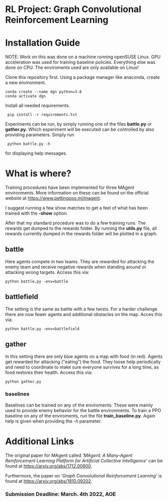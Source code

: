 # RL Project: Graph Convolutional Reinforcement Learning

# Installation Guide
NOTE: Work on this was done on a machine running openSUSE Linux. GPU acceleration was used for training baseline policies. Everything else was done on CPU. The enviroments used are only available on Linux! 

Clone this repository first. Using a package manager like anaconda, create a new environment.
```
conda create --name dgn python=3.8
conda activate dgn
```
Install all needed requirements.
```
 pip install -r requirements.txt
```


Experiments can be run, by simply running one of the files **battle.py** or **gather.py**. Which experiment will be executed can be controlled by also providing parameters. Simply run 
```
 python battle.py -h 
```
for displaying help messages.


# What is where?

Training procedures have been implemented for three MAgent environments. More information on these can be found on the official website at https://www.pettingzoo.ml/magent.

I suggest running a few show matches to get a feel of what has been trained with the **-show** option.


After that my standard procedure was to do a few training runs. The rewards get dumped to the rewards folder. By running the **utils.py** file, all rewards currently dumped in the rewards folder will be plotted in a graph.
## battle

Here agents compete in two teams. They are rewarded for attacking the enemy team and receive negative rewards when standing around or attacking wrong targets. Access this via:

```
python battle.py -env=battle
```

## battlefield

The setting is the same as battle with a few twists. For a harder challenge there are now fewer agents and additional obstacles on the map. Acces this via:
```
python battle.py -env=battlefield
```

## gather

In this setting there are only blue agents on a map with food (in red). Agents get rewarded for attacking ("eating") the food. They loose help periodically and need to coordinate to make sure everyone survives for a long time, as food restores their health. Access this via:
```
python gather.py
```

### baselines

Baselines can be trained on any of the enviroments. These were mainly used to provide enemy behavior for the battle environments. To train a PPO baseline on any of the enviroments, run the file **train_baseline.py**. Again help is given when providing the *-h* parameter.

# Additional Links

The original paper for MAgent called *'MAgent: A Many-Agent Reinforcement Learning Platform for Artificial Collective Intelligence'* can be found at https://arxiv.org/abs/1712.00600.


Furthermore, the paper on *'Graph Convolutional Reinforcement Learning'* is found at https://arxiv.org/abs/1810.09202.





### Submission Deadline: March. 4th 2022, AOE


